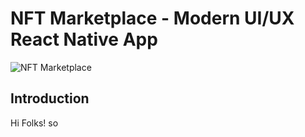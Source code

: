 # NFT Marketplace - Modern UI/UX React Native App
![NFT Marketplace](https://www.google.com/imgres?imgurl=https%3A%2F%2Fdreamfarmstudios.com%2Fwp-content%2Fuploads%2F2022%2F01%2FNFT-MARKETPLACES.jpg&imgrefurl=https%3A%2F%2Fdreamfarmstudios.com%2Fblog%2Fbest-nft-marketplaces%2F&tbnid=PrNBewhlBK9yAM&vet=12ahUKEwixuJXizJn7AhW0VHwKHa4gBPsQMygCegUIARDDAQ..i&docid=sE3vfme4KZ4QFM&w=1500&h=844&q=nft%20market%20place&ved=2ahUKEwixuJXizJn7AhW0VHwKHa4gBPsQMygCegUIARDDAQ)

## Introduction
 Hi Folks! so 

